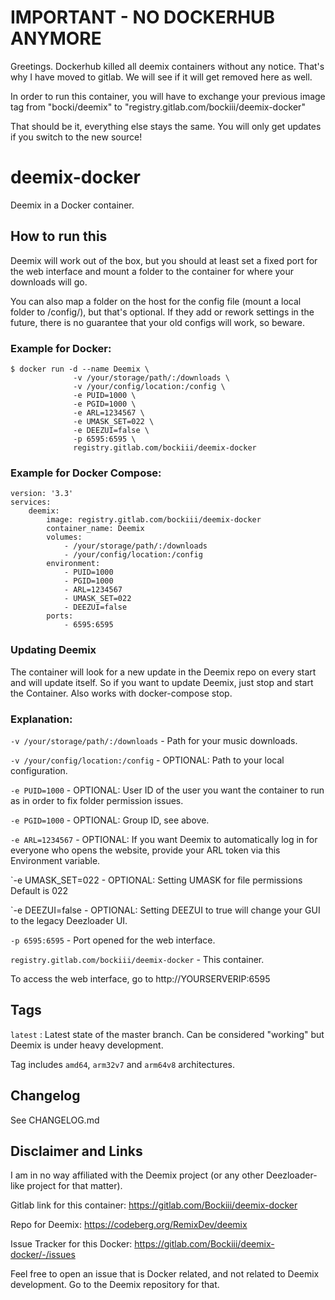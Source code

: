 # IMPORTANT - NO DOCKERHUB ANYMORE

Greetings. Dockerhub killed all deemix containers without any notice. That's why I have moved to gitlab. We will see if it will get removed here as well.

In order to run this container, you will have to exchange your previous image tag from "bocki/deemix" to "registry.gitlab.com/bockiii/deemix-docker"

That should be it, everything else stays the same. You will only get updates if you switch to the new source!


# deemix-docker

Deemix in a Docker container.

## How to run this

Deemix will work out of the box, but you should at least set a fixed port for the web interface and mount a folder to the container for where your downloads will go.

You can also map a folder on the host for the config file (mount a local folder to /config/), but that's optional. If they add or rework settings in the future, there is no guarantee that your old configs will work, so beware.

### Example for Docker:
```
$ docker run -d --name Deemix \
              -v /your/storage/path/:/downloads \
              -v /your/config/location:/config \
              -e PUID=1000 \
              -e PGID=1000 \
              -e ARL=1234567 \
              -e UMASK_SET=022 \
              -e DEEZUI=false \
              -p 6595:6595 \
              registry.gitlab.com/bockiii/deemix-docker
```

### Example for Docker Compose:
```
version: '3.3'
services:
    deemix:
        image: registry.gitlab.com/bockiii/deemix-docker
        container_name: Deemix
        volumes:
            - /your/storage/path/:/downloads
            - /your/config/location:/config
        environment:
            - PUID=1000
            - PGID=1000
            - ARL=1234567
            - UMASK_SET=022
            - DEEZUI=false
        ports:
            - 6595:6595
```

### Updating Deemix

The container will look for a new update in the Deemix repo on every start and will update itself. So if you want to update Deemix, just stop and start the Container. Also works with docker-compose stop.

### Explanation:

`-v /your/storage/path/:/downloads`     - Path for your music downloads.

`-v /your/config/location:/config`      - OPTIONAL: Path to your local configuration.

`-e PUID=1000`                          - OPTIONAL: User ID of the user you want the container to run as in order to fix folder permission issues.

`-e PGID=1000`                          - OPTIONAL: Group ID, see above.

`-e ARL=1234567`                        - OPTIONAL: If you want Deemix to automatically log in for everyone who opens the website, provide your ARL token via this Environment variable.

`-e UMASK_SET=022                       - OPTIONAL: Setting UMASK for file permissions Default is 022

`-e DEEZUI=false                        - OPTIONAL: Setting DEEZUI to true will change your GUI to the legacy Deezloader UI.

`-p 6595:6595`                          - Port opened for the web interface.

`registry.gitlab.com/bockiii/deemix-docker`                          - This container.

To access the web interface, go to http://YOURSERVERIP:6595 

## Tags

`latest`                : Latest state of the master branch. Can be considered "working" but Deemix is under heavy development.

Tag includes `amd64`, `arm32v7` and `arm64v8` architectures.

## Changelog

See CHANGELOG.md

## Disclaimer and Links

I am in no way affiliated with the Deemix project (or any other Deezloader-like project for that matter).

Gitlab link for this container: https://gitlab.com/Bockiii/deemix-docker

Repo for Deemix: https://codeberg.org/RemixDev/deemix

Issue Tracker for this Docker: https://gitlab.com/Bockiii/deemix-docker/-/issues


Feel free to open an issue that is Docker related, and not related to Deemix development. Go to the Deemix repository for that.
